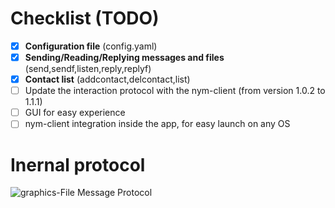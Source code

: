 # Checklist (TODO)
- [x] **Configuration file** (config.yaml)
- [x] **Sending/Reading/Replying messages and files** (send,sendf,listen,reply,replyf)
- [x] **Contact list** (addcontact,delcontact,list)
- [ ] Update the interaction protocol with the nym-client (from version 1.0.2 to 1.1.1)
- [ ] GUI for easy experience
- [ ] nym-client integration inside the app, for easy launch on any OS

# Inernal protocol

![graphics-File Message Protocol](https://user-images.githubusercontent.com/21179689/205643847-0d3bfe2f-dc79-4049-ae27-553e9f80f546.png)
